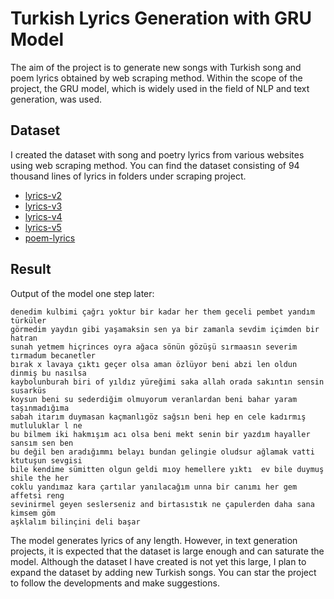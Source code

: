 # Turkish Lyrics Generation with GRU Model

The aim of the project is to generate new songs with Turkish song and poem lyrics
obtained by web scraping method. Within the scope of the project, the GRU model,
which is widely used in the field of NLP and text generation, was used.

## Dataset

I created the dataset with song and poetry lyrics from various websites using web scraping
method. You can find the dataset consisting of 94 thousand lines of lyrics in folders under
scraping project.

- [lyrics-v2](scraping-project/lyrics/lyrics-v2.xlsx)
- [lyrics-v3](scraping-project/lyrics/lyrics-v3.xlsx)
- [lyrics-v4](scraping-project/lyrics/lyrics-v4.xlsx)
- [lyrics-v5](scraping-project/lyrics/lyrics-v5.xlsx)
- [poem-lyrics](scraping-project/poems/poem_lyrics.xlsx)

## Result

Output of the model one step later:

~~~~
denedim kulbimi çağrı yoktur bir kadar her them geceli pembet yandım türküler
görmedim yaydın gibi yaşamaksin sen ya bir zamanla sevdim içimden bir hatran
sunah yetmem hiçrinces oyra ağaca sönün gözüşü sırmaasın severim tırmadum becanetler
bırak x lavaya çıktı geçer olsa aman özlüyor beni abzi len oldun dinmiş bu nasılsa
kaybolunburah biri of yıldız yüreğimi saka allah orada sakıntın sensin susarküs
koysun beni su sederdiğim olmuyorum veranlardan beni bahar yaram taşınmadığıma
sabah itarım duymasan kaçmanlıgöz sağsın beni hep en cele kadırmış mutluluklar l ne
bu bilmem iki hakmışım acı olsa beni mekt senin bir yazdım hayaller sansım sen ben
bu değil ben aradığımmı belayı bundan gelingie oludsur ağlamak vatti ktutuşun sevgisi
bile kendime sümitten olgun geldi mıoy hemellere yıktı  ev bile duymuş shile the her
coklu yandımaz kara çartılar yanılacağım unna bir canımı her gem affetsi reng
sevinirmel geyen seslerseniz and birtasıstık ne çapulerden daha sana kimsem göm
aşklalım bilinçini deli başar
~~~~ 

The model generates lyrics of any length. However, in text generation projects,
it is expected that the dataset is large enough and can saturate the model.
Although the dataset I have created is not yet this large, I plan to expand the
dataset by adding new Turkish songs. You can star the project to follow the 
developments and make suggestions.
